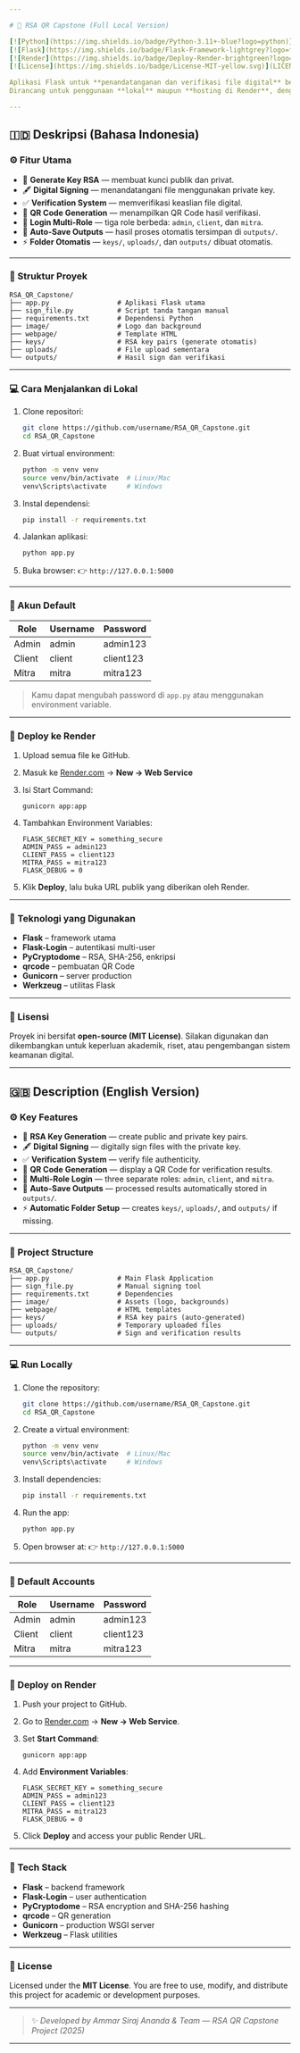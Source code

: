 ```yaml
---

# 🧠 RSA QR Capstone (Full Local Version)

[![Python](https://img.shields.io/badge/Python-3.11+-blue?logo=python)](https://www.python.org/)
[![Flask](https://img.shields.io/badge/Flask-Framework-lightgrey?logo=flask)](https://flask.palletsprojects.com/)
[![Render](https://img.shields.io/badge/Deploy-Render-brightgreen?logo=render)](https://render.com)
[![License](https://img.shields.io/badge/License-MIT-yellow.svg)](LICENSE)

Aplikasi Flask untuk **penandatanganan dan verifikasi file digital** berbasis **RSA** dengan tambahan **QR Code**.
Dirancang untuk penggunaan **lokal** maupun **hosting di Render**, dengan login multi-role (`admin`, `client`, `mitra`) dan dashboard terpisah.

---
```


## 🇮🇩 Deskripsi (Bahasa Indonesia)

### ⚙️ Fitur Utama

* 🔐 **Generate Key RSA** — membuat kunci publik dan privat.
* 🖋️ **Digital Signing** — menandatangani file menggunakan private key.
* ✅ **Verification System** — memverifikasi keaslian file digital.
* 🧾 **QR Code Generation** — menampilkan QR Code hasil verifikasi.
* 👥 **Login Multi-Role** — tiga role berbeda: `admin`, `client`, dan `mitra`.
* 📂 **Auto-Save Outputs** — hasil proses otomatis tersimpan di `outputs/`.
* ⚡ **Folder Otomatis** — `keys/`, `uploads/`, dan `outputs/` dibuat otomatis.

---

### 🧩 Struktur Proyek

```
RSA_QR_Capstone/
├── app.py                 # Aplikasi Flask utama
├── sign_file.py           # Script tanda tangan manual
├── requirements.txt       # Dependensi Python
├── image/                 # Logo dan background
├── webpage/               # Template HTML
├── keys/                  # RSA key pairs (generate otomatis)
├── uploads/               # File upload sementara
└── outputs/               # Hasil sign dan verifikasi
```

---

### 💻 Cara Menjalankan di Lokal

1. Clone repositori:

   ```bash
   git clone https://github.com/username/RSA_QR_Capstone.git
   cd RSA_QR_Capstone
   ```
2. Buat virtual environment:

   ```bash
   python -m venv venv
   source venv/bin/activate  # Linux/Mac
   venv\Scripts\activate     # Windows
   ```
3. Instal dependensi:

   ```bash
   pip install -r requirements.txt
   ```
4. Jalankan aplikasi:

   ```bash
   python app.py
   ```
5. Buka browser:
   👉 `http://127.0.0.1:5000`

---

### 🔑 Akun Default

| Role   | Username | Password  |
| ------ | -------- | --------- |
| Admin  | admin    | admin123  |
| Client | client   | client123 |
| Mitra  | mitra    | mitra123  |

> Kamu dapat mengubah password di `app.py` atau menggunakan environment variable.

---

### 🚀 Deploy ke Render

1. Upload semua file ke GitHub.
2. Masuk ke [Render.com](https://render.com) → **New → Web Service**
3. Isi Start Command:

   ```
   gunicorn app:app
   ```
4. Tambahkan Environment Variables:

   ```
   FLASK_SECRET_KEY = something_secure
   ADMIN_PASS = admin123
   CLIENT_PASS = client123
   MITRA_PASS = mitra123
   FLASK_DEBUG = 0
   ```
5. Klik **Deploy**, lalu buka URL publik yang diberikan oleh Render.

---

### 🧠 Teknologi yang Digunakan

* **Flask** – framework utama
* **Flask-Login** – autentikasi multi-user
* **PyCryptodome** – RSA, SHA-256, enkripsi
* **qrcode** – pembuatan QR Code
* **Gunicorn** – server production
* **Werkzeug** – utilitas Flask

---

### 🪪 Lisensi

Proyek ini bersifat **open-source (MIT License)**.
Silakan digunakan dan dikembangkan untuk keperluan akademik, riset, atau pengembangan sistem keamanan digital.

---

## 🇬🇧 Description (English Version)

### ⚙️ Key Features

* 🔐 **RSA Key Generation** — create public and private key pairs.
* 🖋️ **Digital Signing** — digitally sign files with the private key.
* ✅ **Verification System** — verify file authenticity.
* 🧾 **QR Code Generation** — display a QR Code for verification results.
* 👥 **Multi-Role Login** — three separate roles: `admin`, `client`, and `mitra`.
* 📂 **Auto-Save Outputs** — processed results automatically stored in `outputs/`.
* ⚡ **Automatic Folder Setup** — creates `keys/`, `uploads/`, and `outputs/` if missing.

---

### 🧩 Project Structure

```
RSA_QR_Capstone/
├── app.py                 # Main Flask Application
├── sign_file.py           # Manual signing tool
├── requirements.txt       # Dependencies
├── image/                 # Assets (logo, backgrounds)
├── webpage/               # HTML templates
├── keys/                  # RSA key pairs (auto-generated)
├── uploads/               # Temporary uploaded files
└── outputs/               # Sign and verification results
```

---

### 💻 Run Locally

1. Clone the repository:

   ```bash
   git clone https://github.com/username/RSA_QR_Capstone.git
   cd RSA_QR_Capstone
   ```
2. Create a virtual environment:

   ```bash
   python -m venv venv
   source venv/bin/activate  # Linux/Mac
   venv\Scripts\activate     # Windows
   ```
3. Install dependencies:

   ```bash
   pip install -r requirements.txt
   ```
4. Run the app:

   ```bash
   python app.py
   ```
5. Open browser at:
   👉 `http://127.0.0.1:5000`

---

### 🔑 Default Accounts

| Role   | Username | Password  |
| ------ | -------- | --------- |
| Admin  | admin    | admin123  |
| Client | client   | client123 |
| Mitra  | mitra    | mitra123  |

---

### 🚀 Deploy on Render

1. Push your project to GitHub.
2. Go to [Render.com](https://render.com) → **New → Web Service**.
3. Set **Start Command**:

   ```
   gunicorn app:app
   ```
4. Add **Environment Variables**:

   ```
   FLASK_SECRET_KEY = something_secure
   ADMIN_PASS = admin123
   CLIENT_PASS = client123
   MITRA_PASS = mitra123
   FLASK_DEBUG = 0
   ```
5. Click **Deploy** and access your public Render URL.

---

### 🧠 Tech Stack

* **Flask** – backend framework
* **Flask-Login** – user authentication
* **PyCryptodome** – RSA encryption and SHA-256 hashing
* **qrcode** – QR generation
* **Gunicorn** – production WSGI server
* **Werkzeug** – Flask utilities

---

### 🪪 License

Licensed under the **MIT License**.
You are free to use, modify, and distribute this project for academic or development purposes.

---

> ✨ *Developed by Ammar Siraj Ananda & Team — RSA QR Capstone Project (2025)*

---

